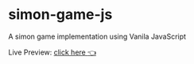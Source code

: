 # simon-game-js
A simon game implementation using Vanila JavaScript

Live Preview: [click here :point_left:](https://sanjero20.github.io/simon-game-js/)

